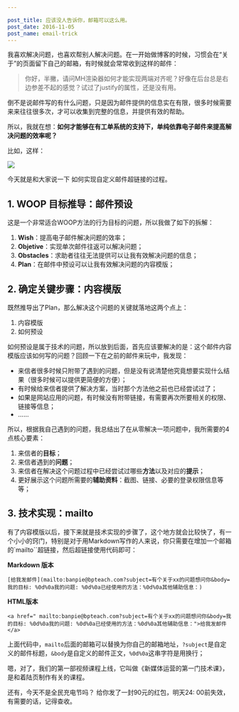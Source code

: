 ```yaml
---

post_title: 应该没人告诉你，邮箱可以这么用。
post_date: 2016-11-05
post_name: email-trick
---
```


我喜欢解决问题，也喜欢帮别人解决问题。在一开始做博客的时候，习惯会在“关于”的页面留下自己的邮箱，有时候就会常常收到这样的邮件：

> 你好，半撇，请问MH渲染器如何才能实现两端对齐呢？好像在后台总是右边参差不起的感觉？试过了justify的属性，还是没有用。

倒不是说邮件写的有什么问题，只是因为邮件提供的信息实在有限，很多时候需要来来往往很多次，才可以收集到完整的信息，并提供有效的帮助。

所以，我就在想：**如何才能够在有工单系统的支持下，单纯依靠电子邮件来提高解决问题的效率呢？**

比如，这样：

![](./assets/image/emailtrick.gif)

今天就是和大家说一下
如何实现自定义邮件超链接的过程。

## 1. WOOP 目标推导：邮件预设

这是一个非常适合WOOP方法的行为目标的问题，所以我做了如下的拆解：
1. **Wish**：提高电子邮件解决问题的效率；
2. **Objetive**：实现单次邮件往返可以解决问题；
3. **Obstacles**：求助者往往无法提供可以让我有效解决问题的信息；
4. **Plan**：在邮件中预设可以让我有效解决问题的内容模版；

## 2. 确定关键步骤：内容模版

既然推导出了Plan，那么解决这个问题的关键就落地这两个点上：
1. 内容模版
2. 如何预设

如何预设是属于技术的问题，所以放到后面，首先应该要解决的是：这个邮件内容模版应该如何写的问题？回顾一下在之前的邮件来玩中，我发现：
- 来信者很多时候只附带了遇到的问题，但是没有说清楚他究竟想要实现什么结果（很多时候可以提供更简便的方便）；
- 有时候给来信者提供了解决方案，当时那个方法他之前也已经尝试过了；
- 如果是网站应用的问题，有时候没有附带链接，有需要再次所要相关的权限、链接等信息；
- ……

所以，根据我自己遇到的问题，我总结出了在从零解决一项问题中，我所需要的4点核心要素：
1. 来信者的**目标**；
2. 来信者遇到的**问题**；
3. 来信者在解决这个问题过程中已经尝试过哪些**方法**以及对应的**提示**；
3. 更好展示这个问题所需要的**辅助资料**：截图、链接、必要的登录权限信息等等；

## 3. 技术实现：mailto

有了内容模版以后，接下来就是技术实现的步骤了，这个地方就会比较快了，有一个小小的窍门，特别是对于用Markdown写作的人来说，你只需要在增加一个邮箱的`mailto``超链接，然后超链接使用代码即可：

**Markdown 版本**
```
[给我发邮件](mailto:banpie@bpteach.com?subject=有个关于xx的问题想问你&body=我的目标: %0d%0a我的问题: %0d%0a已经使用的方法：%0d%0a其他辅助信息：)
```

**HTML版本**
```
<a href=" mailto:banpie@bpteach.com?subject=有个关于xx的问题想问你&body=我的目标: %0d%0a我的问题: %0d%0a已经使用的方法：%0d%0a其他辅助信息：">给我发邮件</a>
```
上面代码中，`mailto`后面的邮箱可以替换为你自己的邮箱地址，`?subject`是自定义的邮件标题，`&body`是自定义的邮件正文，`%0d%0a`这串字符是用换行；

嗯，对了，我们的第一部视频课程上线，它叫做《新媒体运营的第一门技术课》，是和着陆页制作有关的课程。

还有，今天不是全民充电节吗？ 给你发了一封90元的红包，明天24: 00前失效，有需要的话，记得查收。